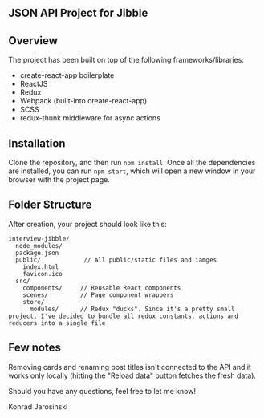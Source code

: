## JSON API Project for Jibble

## Overview
The project has been built on top of the following frameworks/libraries:
* create-react-app boilerplate
* ReactJS
* Redux
* Webpack (built-into create-react-app)
* SCSS
* redux-thunk middleware for async actions

## Installation
Clone the repository, and then run `npm install`. Once all the dependencies are installed, you can run `npm start`, which will open a new window in your browser with the project page.

## Folder Structure

After creation, your project should look like this:

```
interview-jibble/
  node_modules/
  package.json
  public/            // All public/static files and iamges 
    index.html
    favicon.ico
  src/
    components/     // Reusable React components
    scenes/         // Page component wrappers
    store/			
      modules/ 		// Redux "ducks". Since it's a pretty small project, I've decided to bundle all redux constants, actions and reducers into a single file
```

## Few notes
Removing cards and renaming post titles isn't connected to the API and it works only locally (hitting the "Reload data" button fetches the fresh data).

Should you have any questions, feel free to let me know!

Konrad Jarosinski